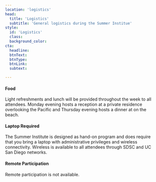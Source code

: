 ```yaml
---
location: 'logistics'
head:
  title: 'Logistics'
  subtitle: 'General logistics during the Summer Institue'
style:
  id: 'Logistics'
  class:
  background_color:  
cta:
  headline:
  btnText:
  btnType:
  btnLink:
  subtext:

---
```


#### Food

Light refreshments and lunch will be provided throughout the week to all attendees. Monday evening hosts a reception at a private residence overlooking the Pacific and Thursday evening hosts a dinner at on the beach.

#### Laptop Required
The Summer Institute is designed as hand-on program and does require that you bring a laptop with administrative privileges and wireless connectivity. Wireless is available to all attendees through SDSC and UC San Diego networks. 

#### Remote Participation
Remote participation is not available.
